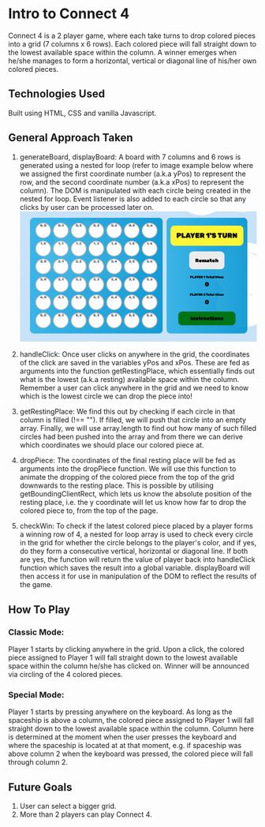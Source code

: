 # Intro to Connect 4

Connect 4 is a 2 player game, where each take turns to drop colored pieces into a grid (7 columns x 6 rows). Each colored piece will fall straight down to the lowest available space within the column. A winner emerges when he/she manages to form a horizontal, vertical or diagonal line of his/her own colored pieces.

## Technologies Used

Built using HTML, CSS and vanilla Javascript.

## General Approach Taken
1. generateBoard, displayBoard: A board with 7 columns and 6 rows is generated using a nested for loop (refer to image example below where we assigned the first coordinate number (a.k.a yPos) to represent the row, and the second coordinate number (a.k.a xPos) to represent the column). The DOM is manipulated with each circle being created in the nested for loop. Event listener is also added to each circle so that any clicks by user can be processed later on.
![Board](Images/Board.png)

2. handleClick: Once user clicks on anywhere in the grid, the coordinates of the click are saved in the variables yPos and xPos. These are fed as arguments into the function getRestingPlace, which essentially finds out what is the lowest (a.k.a resting) available space within the column. Remember a user can click anywhere in the grid and we need to know which is the lowest circle we can drop the piece into!

3. getRestingPlace: We find this out by checking if each circle in that column is filled (!== ""). If filled, we will push that circle into an empty array. Finally, we will use array.length to find out how many of such filled circles had been pushed into the array and from there we can derive which coordinates we should place our colored piece at.

4. dropPiece: The coordinates of the final resting place will be fed as arguments into the dropPiece function. We will use this function to animate the dropping of the colored piece from the top of the grid downwards to the resting place. This is possible by utilising getBoundingClientRect, which lets us know the absolute position of the resting place, i.e. the y coordinate will let us know how far to drop the colored piece to, from the top of the page.

5. checkWin: To check if the latest colored piece placed by a player forms a winning row of 4, a nested for loop array is used to check every circle in the grid for whether the circle belongs to the player's color, and if yes, do they form a consecutive vertical, horizontal or diagonal line. If both are yes, the function will return the value of player back into handleClick function which saves the result into a global variable. displayBoard will then access it for use in manipulation of the DOM to reflect the results of the game.
</ol>

## How To Play
### Classic Mode:
Player 1 starts by clicking anywhere in the grid. Upon a click, the colored piece assigned to Player 1 will fall straight down to the lowest available space within the column he/she has clicked on. Winner will be announced via circling of the 4 colored pieces.

### Special Mode:
Player 1 starts by pressing anywhere on the keyboard. As long as the spaceship is above a column, the colored piece assigned to Player 1 will fall straight down to the lowest available space within the column. Column here is determined at the moment when the user presses the keyboard and where the spaceship is located at at that moment, e.g. if spaceship was above column 2 when the keyboard was pressed, the colored piece will fall through column 2.

## Future Goals
1. User can select a bigger grid.
2. More than 2 players can play Connect 4.

